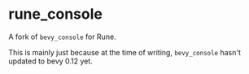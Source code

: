 # rune_console
A fork of `bevy_console` for Rune.

This is mainly just because at the time of writing, `bevy_console` hasn't updated to bevy 0.12 yet.
